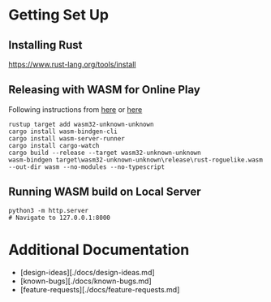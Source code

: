 # Getting Set Up
## Installing Rust
https://www.rust-lang.org/tools/install

## Releasing with WASM for Online Play
Following instructions from [here](https://bfnightly.bracketproductions.com/rustbook/webbuild.html)
 or [here](https://johanhelsing.studio/posts/extreme-bevy)

```
rustup target add wasm32-unknown-unknown
cargo install wasm-bindgen-cli
cargo install wasm-server-runner
cargo install cargo-watch
cargo build --release --target wasm32-unknown-unknown
wasm-bindgen target\wasm32-unknown-unknown\release\rust-roguelike.wasm --out-dir wasm --no-modules --no-typescript
```

## Running WASM build on Local Server

```
python3 -m http.server
# Navigate to 127.0.0.1:8000
```

# Additional Documentation
* [design-ideas][./docs/design-ideas.md]
* [known-bugs][./docs/known-bugs.md]
* [feature-requests][./docs/feature-requests.md]
